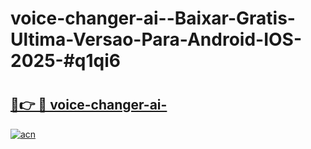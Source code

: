 # voice-changer-ai--Baixar-Gratis-Ultima-Versao-Para-Android-IOS-2025-#q1qi6

# <h2><a href="https://ainizakaria.my?title=voice-changer-ai-&ref=24M">🔗👉 🔴 voice-changer-ai-</a></h2>

[![acn](https://github.com/user-attachments/assets/0f9c940e-d8b0-45ae-aac7-cd30a18b3e1c)](https://ainizakaria.my?title=voice-changer-ai-&ref=24M)

